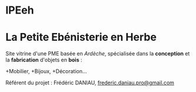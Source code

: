 # lPEeh  
# La Petite Ebénisterie en Herbe  


Site vitrine d'une PME basée en *Ardèche*,
spécialisée dans la **conception** et la **fabrication** d'objets en **bois** :

+Mobilier,
+Bijoux,
+Décoration...


Référent du projet : Frédéric DANIAU, frederic.daniau.pro@gmail.com